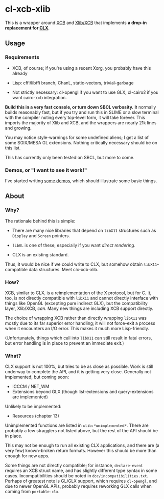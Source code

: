 # cl-xcb-xlib

This is a wrapper around [XCB](http://xcb.freedesktop.org/) and
[Xlib/XCB](http://xcb.freedesktop.org/XlibXcb/) that implements **a
drop-in replacement for [CLX](http://www.cliki.net/CLX)**.

## Usage

### Requirements

* XCB, of course; if you're using a recent Xorg, you probably have
  this already

* Lisp: cffi/libffi branch, ChanL, static-vectors, trivial-garbage

* Not strictly necessary: cl-opengl if you want to use GLX, cl-cairo2
  if you want cairo-xcb integration.

**Build this in a very fast console, or turn down SBCL verbosity.** It
normally builds reasonably fast, but if you try and run this in SLIME
or a slow terminal with the compiler noting every top-level form, it
will take forever.  This imports the majority of Xlib and XCB, and the
wrappers are nearly 21k lines and growing.

You may notice style-warnings for some undefined aliens; I get a list
of some SGIX/MESA GL extensions.  Nothing critically necessary should
be on this list.

This has currently only been tested on SBCL, but more to come.

### Demos, or "I want to see it work!"

I've started writing [some
demos](https://github.com/rpav/cl-xcb-xlib-demos), which should
illustrate some basic things.

## About

### Why?

The rationale behind this is simple:

* There are many nice libraries that depend on `libX11` structures
  such as `Display` and `Screen` pointers.

* `libGL` is one of these, especially if you want *direct rendering*.

* CLX is an existing standard.

Thus, it would be nice if we could write to CLX, but somehow obtain
`libX11`-compatible data structures.  Meet clx-xcb-xlib.

### How?

XCB, similar to CLX, is a reimplementation of the X protocol, but for
C.  It, too, is not directly compatible with `libX11` and cannot
directly interface with things like OpenGL (excepting pure indirect
GLX), but the compatibility layer, Xlib/XCB, *can*.  Many new things
are including XCB support directly.

The choice of wrapping XCB rather than directly wrapping `libX11` was
mostly due to its far superior error handling; it will not force-exit
a process when it encounters an I/O error.  This makes it much more
Lisp-friendly.

(Unfortunately, things which call into `libX11` can still result in
fatal errors, but error handling is in place to prevent an immediate
exit.)

### What?

CLX support is not 100%, but tries to be as close as possible.
Work is still underway to complete the API, and it is getting very
close.  Generally not implemented, but coming soon:

* ICCCM / NET_WM
* Extensions beyond GLX (though list-extensions and query-extensions
  are implemented)

Unlikely to be implemented:

* Resources (chapter 13)

Unimplemented functions are listed in `xlib:*unimplemented*`.  There
are probably a few stragglers not listed above, but the rest of the
API should be in place.

This may not be enough to run all existing CLX applications, and there
are (a very few) known-broken return formats.  However this should be
more than enough for new apps.

Some things are not directly compatible; for instance, `declare-event`
requires an XCB struct name, and has slightly different type syntax in
some cases.  Incompatibilities should be noted in
`doc/incompatibilities.txt`.  Perhaps of greatest note is GL/GLX
support, which requires `cl-opengl`, and due to newer OpenGL APIs,
probably requires reworking GLX calls when coming from `portable-clx`.
